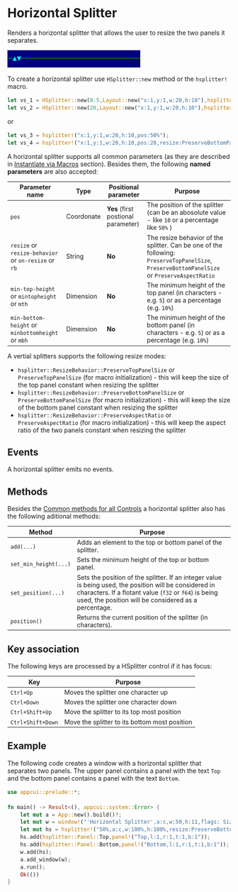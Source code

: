 # Horizontal Splitter

Renders a horizontal splitter that allows the user to resize the two panels it separates.

<img src="img/hsplitter.png" width=300/>

To create a horizontal splitter use `HSplitter::new` method or the `hsplitter!` macro.

```rust
let vs_1 = HSplitter::new(0.5,Layout::new("x:1,y:1,w:20,h:10"),hsplitter::ResizeBehavior::PreserveBottomPanelSize);
let vs_2 = HSplitter::new(20,Layout::new("x:1,y:1,w:20,h:10"),hsplitter::ResizeBehavior::PreserveBottomPanelSize);
```

or

```rust
let vs_3 = hsplitter!("x:1,y:1,w:20,h:10,pos:50%");
let vs_4 = hsplitter!("x:1,y:1,w:20,h:10,pos:20,resize:PreserveBottomPanelSize");
```


A horizontal splitter supports all common parameters (as they are described in [Instantiate via Macros](../instantiate_via_macros.md) section). Besides them, the following **named parameters** are also accepted:

| Parameter name                                       | Type       | Positional parameter                | Purpose                                                                                                                                      |
| ---------------------------------------------------- | ---------- | ----------------------------------- | -------------------------------------------------------------------------------------------------------------------------------------------- |
| `pos`                                                | Coordonate | **Yes** (first postional parameter) | The position of the splitter (can be an abosolute value - like `10` or a percentage like `50%` )                                             |
| `resize` or `resize-behavior` or `on-resize` or `rb` | String     | **No**                              | The resize behavior of the splitter. Can be one of the following: `PreserveTopPanelSize`, `PreserveBottomPanelSize` or `PreserveAspectRatio` |
| `min-top-height` or `mintopheight` or `mth`          | Dimension  | **No**                              | The minimum height of the top panel (in characters - e.g. `5`) or as a percentage (e.g. `10%`)                                               |
| `min-bottom-height` or `minbottomheight` or `mbh`    | Dimension  | **No**                              | The minimum height of the bottom panel (in characters - e.g. `5`) or as a percentage (e.g. `10%`)                                            |

A vertial splitters supports the following resize modes:
* `hsplitter::ResizeBehavior::PreserveTopPanelSize` or `PreserveTopPanelSize` (for macro initialization) - this will keep the size of the top panel constant when resizing the splitter  
* `hsplitter::ResizeBehavior::PreserveBottomPanelSize` or `PreserveBottomPanelSize` (for macro initialization) - this will keep the size of the bottom panel constant when resizing the splitter   
* `hsplitter::ResizeBehavior::PreserveAspectRatio` or `PreserveAspectRatio` (for macro initialization) - this will keep the aspect ratio of the two panels constant when resizing the splitter  


## Events

A horizontal splitter emits no events.

## Methods

Besides the [Common methods for all Controls](../common_methods.md) a horizontal splitter also has the following aditional methods:

| Method                | Purpose                                                                                                                                                                                                                   |
| --------------------- | ------------------------------------------------------------------------------------------------------------------------------------------------------------------------------------------------------------------------- |
| `add(...)`            | Adds an element to the top or bottom panel of the splitter.                                                                                                                                                               |
| `set_min_height(...)` | Sets the minimum height of the top or bottom panel.                                                                                                                                                                       |
| `set_position(...)`   | Sets the position of the splitter.  If an integer value is being used, the position will be considered in characters. If a flotant value (`f32` or `f64`) is being used, the position will be considered as a percentage. |
| `position()`          | Returns the current position of the splitter (in characters).                                                                                                                                                             |

## Key association

The following keys are processed by a HSplitter control if it has focus:

| Key               | Purpose                                       |
| ----------------- | --------------------------------------------- |
| `Ctrl+Up`         | Moves the splitter one character up           |
| `Ctrl+Down`       | Moves the splitter one character down         |
| `Ctrl+Shift+Up`   | Move the splitter to its top most position    |
| `Ctrl+Shift+Down` | Move the splitter to its bottom most position |

## Example

The following code creates a window with a horizontal splitter that separates two panels. The upper panel contains a panel with the text `Top` and the bottom panel contains a panel with the text `Bottom`.

```rust
use appcui::prelude::*;

fn main() -> Result<(), appcui::system::Error> {
    let mut a = App::new().build()?;
    let mut w = window!("'Horizontal Splitter',a:c,w:50,h:11,flags: Sizeable");
    let mut hs = hsplitter!("50%,a:c,w:100%,h:100%,resize:PreserveBottomPanelSize");
    hs.add(hsplitter::Panel::Top,panel!("Top,l:1,r:1,t:1,b:1"));
    hs.add(hsplitter::Panel::Bottom,panel!("Bottom,l:1,r:1,t:1,b:1"));
    w.add(hs);
    a.add_window(w);
    a.run();
    Ok(())
}
```